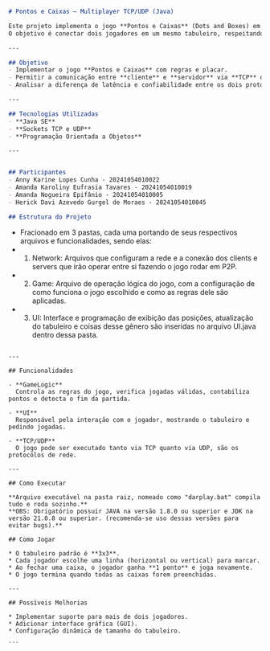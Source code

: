 ```markdown
# Pontos e Caixas — Multiplayer TCP/UDP (Java)

Este projeto implementa o jogo **Pontos e Caixas** (Dots and Boxes) em **Java**, com suporte a comunicação em rede usando **TCP** ou **UDP**.  
O objetivo é conectar dois jogadores em um mesmo tabuleiro, respeitando as regras do jogo, e comparar o desempenho das duas formas de comunicação.

---

## Objetivo
- Implementar o jogo **Pontos e Caixas** com regras e placar.
- Permitir a comunicação entre **cliente** e **servidor** via **TCP** ou **UDP**.
- Analisar a diferença de latência e confiabilidade entre os dois protocolos.

---

## Tecnologias Utilizadas
- **Java SE**
- **Sockets TCP e UDP**
- **Programação Orientada a Objetos**

---


## Participantes
- Anny Karine Lopes Cunha - 20241054010022
- Amanda Karoliny Eufrasia Tavares - 20241054010019
- Amanda Nogueira Epifânio - 20241054010005
- Herick Davi Azevedo Gurgel de Moraes - 20241054010045

## Estrutura do Projeto

```

- Fracionado em 3 pastas, cada uma portando de seus respectivos arquivos e funcionalidades, sendo elas:
- 1. Network: Arquivos que configuram a rede e a conexão dos clients e servers que irão operar entre si fazendo o jogo rodar em P2P.
- 2. Game: Arquivo de operação lógica do jogo, com a configuração de como funciona o jogo escolhido e como as regras dele são aplicadas.
- 3. UI: Interface e programação de exibição das posições, atualização do tabuleiro e coisas desse gênero são inseridas no arquivo UI.java dentro dessa pasta.

````

---

## Funcionalidades

- **GameLogic**  
  Controla as regras do jogo, verifica jogadas válidas, contabiliza pontos e detecta o fim da partida.

- **UI**  
  Responsável pela interação com o jogador, mostrando o tabuleiro e pedindo jogadas.

- **TCP/UDP**  
  O jogo pode ser executado tanto via TCP quanto via UDP, são os protocólos de rede.

---

## Como Executar

**Arquivo executável na pasta raiz, nomeado como "darplay.bat" compila tudo e roda sozinho.**
**OBS: Obrigatório possuir JAVA na versão 1.8.0 ou superior e JDK na versão 21.0.8 ou superior. (recomenda-se uso dessas versões para evitar bugs).**

## Como Jogar

* O tabuleiro padrão é **3x3**.
* Cada jogador escolhe uma linha (horizontal ou vertical) para marcar.
* Ao fechar uma caixa, o jogador ganha **1 ponto** e joga novamente.
* O jogo termina quando todas as caixas forem preenchidas.

---

## Possíveis Melhorias

* Implementar suporte para mais de dois jogadores.
* Adicionar interface gráfica (GUI).
* Configuração dinâmica de tamanho do tabuleiro.

```